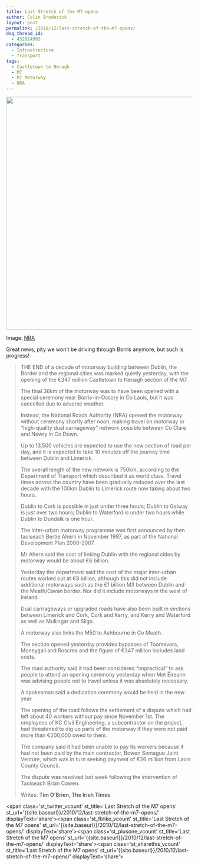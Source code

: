 ```yaml
---
title: Last Stretch of the M7 opens
author: Colin Broderick
layout: post
permalink: /2010/12/last-stretch-of-the-m7-opens/
dsq_thread_id:
  - 432814993
categories:
  - Infrastructure
  - Transport
tags:
  - Castletown to Nenagh
  - M7
  - M7 Motorway
  - NRA
---
```

<p style="text-align: center;">
  <a href="{{site.baseurl}}/wp-content/uploads/2010/12/M7_FinalStretch.jpg"><img class="aligncenter size-large wp-image-1197" title="M7 Final Stretch" src="{{site.baseurl}}/wp-content/uploads/2010/12/M7_FinalStretch-1024x699.jpg" alt="" width="922" height="629" /></a>
</p>

Image: [NRA][1]

Great news, pity we won&#8217;t be driving through Borris anymore, but such is progress!

> THE END of a decade of motorway building between Dublin, the Border and the regional cities was marked quietly yesterday, with the opening of the €347 million Castletown to Nenagh section of the M7.
> 
> The final 36km of the motorway was to have been opened with a special ceremony near Borris-in-Ossory in Co Laois, but it was cancelled due to adverse weather.
> 
> Instead, the National Roads Authority (NRA) opened the motorway without ceremony shortly after noon, making travel on motorway or “high-quality dual carriageway” network possible between Co Clare and Newry in Co Down.
> 
> Up to 13,500 vehicles are expected to use the new section of road per day, and it is expected to take 10 minutes off the journey time between Dublin and Limerick.
> 
> The overall length of the new network is 750km, according to the Department of Transport which described it as world class. Travel times across the country have been gradually reduced over the last decade with the 100km Dublin to Limerick route now taking about two hours.
> 
> Dublin to Cork is possible in just under three hours; Dublin to Galway is just over two hours; Dublin to Waterford is under two hours while Dublin to Dundalk is one hour.
> 
> The inter-urban motorway programme was first announced by then taoiseach Bertie Ahern in November 1997, as part of the National Development Plan 2000-2007.
> 
> Mr Ahern said the cost of linking Dublin with the regional cities by motorway would be about €6 billion.
> 
> Yesterday the department said the cost of the major inter-urban routes worked out at €8 billion, although this did not include additional motorways such as the €1 billion M3 between Dublin and the Meath/Cavan border. Nor did it include motorways in the west of Ireland.
> 
> Dual carriageways or upgraded roads have also been built in sections between Limerick and Cork, Cork and Kerry, and Kerry and Waterford as well as Mullingar and Sligo.
> 
> A motorway also links the M50 to Ashbourne in Co Meath.
> 
> The section opened yesterday provides bypasses of Toomevara, Moneygall and Roscrea and the figure of €347 million includes land costs.
> 
> The road authority said it had been considered “impractical” to ask people to attend an opening ceremony yesterday when Met Éireann was advising people not to travel unless it was absolutely necessary.
> 
> A spokesman said a dedication ceremony would be held in the new year.
> 
> The opening of the road follows the settlement of a dispute which had left about 40 workers without pay since November 1st. The employees of KC Civil Engineering, a subcontractor on the project, had threatened to dig up parts of the motorway if they were not paid more than €200,000 owed to them.
> 
> The company said it had been unable to pay its workers because it had not been paid by the main contractor, Bowen Somague Joint Venture, which was in turn seeking payment of €26 million from Laois County Council.
> 
> The dispute was resolved last week following the intervention of Taoiseach Brian Cowen.
> 
> Writes: **Tim O&#8217;Brien, The Irish Times**

<span class='st\_twitter\_vcount' st\_title='Last Stretch of the M7 opens' st\_url='{{site.baseurl}}/2010/12/last-stretch-of-the-m7-opens/' displayText='share'></span><span class='st\_fblike\_vcount' st\_title='Last Stretch of the M7 opens' st\_url='{{site.baseurl}}/2010/12/last-stretch-of-the-m7-opens/' displayText='share'></span><span class='st\_plusone\_vcount' st\_title='Last Stretch of the M7 opens' st\_url='{{site.baseurl}}/2010/12/last-stretch-of-the-m7-opens/' displayText='share'></span><span class='st\_sharethis\_vcount' st\_title='Last Stretch of the M7 opens' st\_url='{{site.baseurl}}/2010/12/last-stretch-of-the-m7-opens/' displayText='share'></span>

 [1]: http://nra.ie/News/DownloadableDocumentation/file,17733,en.pdf